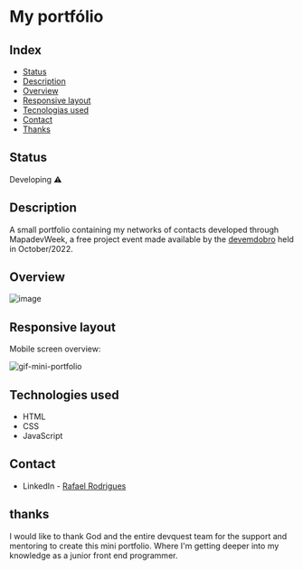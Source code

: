 <h1>My portfólio</h1>

## Index
- [Status](#status)
- [Description](#description)
- [Overview](#overview)
- [Responsive layout](#responsive-layout)
- [Tecnologias used](#technologies-used)
- [Contact](#contact)
- [Thanks](#thanks)
## Status
Developing ⚠️

## Description
A small portfolio containing my networks of contacts developed through MapadevWeek, a free project event made available by the 
<a href="https://www.linkedin.com/company/dev-em-dobro/" target="_blank">devemdobro</a> held in October/2022.

## Overview

![image](https://user-images.githubusercontent.com/106329803/196195838-20d2a3b4-7199-44bd-9786-15dd4ad12843.png)

## Responsive layout
Mobile screen overview:

![gif-mini-portfolio](https://user-images.githubusercontent.com/106329803/196197584-de08e5a3-029c-4cf1-95cb-adbca1b69991.gif)


## Technologies used

- HTML 
- CSS
- JavaScript

## Contact
- LinkedIn - [Rafael Rodrigues](https://github.com/rafael-rodrigues01)

## thanks
I would like to thank God and the entire devquest team for the support and mentoring to create this mini portfolio.
Where I'm getting deeper into my knowledge as a junior front end programmer.



